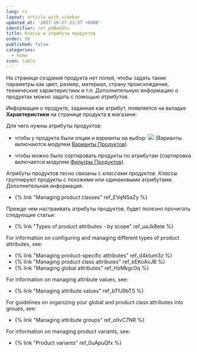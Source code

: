 ```yaml
---
lang: ru
layout: article_with_sidebar
updated_at: '2017-10-27 23:57 +0400'
identifier: ref_pXBwGdtu
title: Классы и атрибуты продуктов
order: 50
published: false
categories:
  - home
icon: table
---
```

На странице создания продукта нет полей, чтобы задать такие параметры как цвет, размер,  материал, страну происхождения, технические характеристики и т.п. Дополнительную информацию о продуктах можно задать с помощью _атрибутов_.

Информация о продукте, заданная как атрибут, появляется на вкладке **Характеристики** на странице продукта в магазине:

Для чего нужны атрибуты продуктов:

*   чтобы у продукта были опции и варианты на выбор:
    ![]({{site.baseurl}}/attachments/7504847/7602468.png)
    (Варианты включаются модулем [Варианты Продуктов](http://www.x-cart.com/extensions/addons/product-variants.html)).

*   чтобы можно было сортировать продукты по атрибутам (сортировка включается модулем [Фильтры Продуктов](http://www.x-cart.com/extensions/addons/product-filter.html)).

Атрибуты продуктов тесно связаны с _классами продуктов_. _Классы_ группируют продукты с похожими или одинаковыми атрибутами. Дополнительная информация:

*   {% link "Managing product classes" ref_EVqNSaZy %}

Прежде чем настраивать атрибуты продуктов, будет полезно прочитать следующие статьи:

*   {% link "Types of product attributes - by scope" ref_uaJk8ete %}

For information on configuring and managing different types of product attributes, see:

*   {% link "Managing product-specific attributes" ref_d4ktum3z %}
*   {% link "Managing product class attributes" ref_kEKoAxJB %}
*   {% link "Managing global attributes" ref_HzMkgc0q %}

For information on managing attribute values, see:

*   {% link "Managing attribute values" ref_bTfJ9bTS %}

For guidelines on organizing your global and product class attributes into groups, see:

*   {% link "Managing attribute groups" ref_otIvC7NR %}

For information on managing product variants, see:

*   {% link "Product variants" ref_0uApuQfx %}

